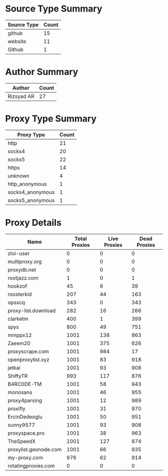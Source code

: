 # Source Type Summary

| Source Type | Count |
|-------------|-------|
| github | 15 |
| website | 11 |
| Github | 1 |


# Author Summary

| Author | Count |
|--------|-------|
| Rizsyad AR | 27 |


# Proxy Type Summary

| Proxy Type | Count |
|------------|-------|
| http | 21 |
| socks4 | 20 |
| socks5 | 22 |
| https | 14 |
| unknown | 4 |
| http_anonymous | 1 |
| socks4_anonymous | 1 |
| socks5_anonymous | 1 |


# Proxy Details

| Name | Total Proxies | Live Proxies | Dead Proxies |
|------|---------------|--------------|---------------|
| zloi-user | 0 | 0 | 0 |
| multiproxy.org | 0 | 0 | 0 |
| proxydb.net | 0 | 0 | 0 |
| rootjazz.com | 1 | 0 | 1 |
| hookzof | 45 | 6 | 39 |
| roosterkid | 207 | 44 | 163 |
| opsxcq | 343 | 0 | 343 |
| proxy-list.download | 282 | 16 | 266 |
| clarketm | 400 | 1 | 399 |
| spys | 800 | 49 | 751 |
| mmppx12 | 1001 | 138 | 863 |
| Zaeem20 | 1001 | 375 | 626 |
| proxyscrape.com | 1001 | 984 | 17 |
| openproxylist.xyz | 1001 | 83 | 918 |
| jetkai | 1001 | 93 | 908 |
| ShiftyTR | 993 | 117 | 876 |
| B4RC0DE-TM | 1001 | 58 | 943 |
| monosans | 1001 | 46 | 955 |
| proxy4parsing | 1001 | 12 | 989 |
| proxifly | 1001 | 31 | 970 |
| ErcinDedeoglu | 1001 | 50 | 951 |
| sunny9577 | 1001 | 93 | 908 |
| proxyspace.pro | 1001 | 38 | 963 |
| TheSpeedX | 1001 | 127 | 874 |
| proxylist.geonode.com | 1001 | 66 | 935 |
| my-proxy.com | 976 | 62 | 914 |
| rotatingproxies.com | 0 | 0 | 0 |
